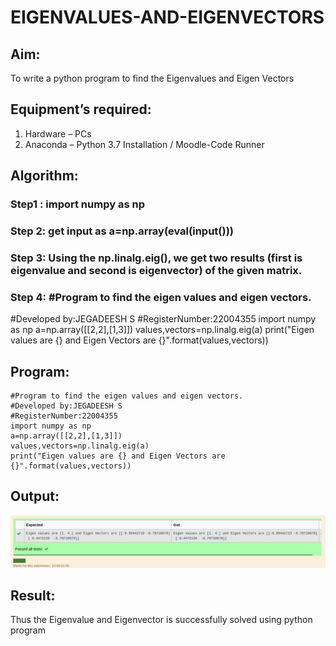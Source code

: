 # EIGENVALUES-AND-EIGENVECTORS
## Aim:
To write a python program to find the Eigenvalues and Eigen Vectors
## Equipment’s required:
1. 	Hardware – PCs
2. 	Anaconda – Python 3.7 Installation / Moodle-Code Runner
## Algorithm:
### Step1 :  import numpy as np
### Step 2:  get input as a=np.array(eval(input()))
### Step 3: Using the np.linalg.eig(),  we get two results (first is eigenvalue and second is eigenvector) of the given matrix.
### Step 4: #Program to find the eigen values and eigen vectors.
#Developed by:JEGADEESH S
#RegisterNumber:22004355
import numpy as np
a=np.array([[2,2],[1,3]])
values,vectors=np.linalg.eig(a)
print("Eigen values are {} and Eigen Vectors are {}".format(values,vectors))

## Program:
```
#Program to find the eigen values and eigen vectors.
#Developed by:JEGADEESH S
#RegisterNumber:22004355
import numpy as np
a=np.array([[2,2],[1,3]])
values,vectors=np.linalg.eig(a)
print("Eigen values are {} and Eigen Vectors are {}".format(values,vectors))
```
## Output:
![OUTPUT](/EIGENVALUES-AND-EIGENVECTORS.png)

## Result:
Thus the Eigenvalue and Eigenvector is successfully solved using python program
